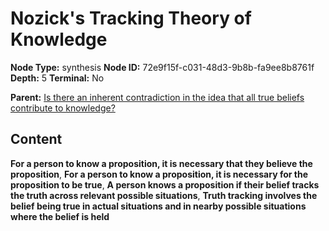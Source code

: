 # Nozick's Tracking Theory of Knowledge

**Node Type:** synthesis
**Node ID:** 72e9f15f-c031-48d3-9b8b-fa9ee8b8761f
**Depth:** 5
**Terminal:** No

**Parent:** [Is there an inherent contradiction in the idea that all true beliefs contribute to knowledge?](is-there-an-inherent-contradiction-in-the-idea-that-all-true-beliefs-contribute-to-knowledge-antithesis-2bf21008-9cf0-418d-8db6-9c9091086c96.md)

## Content

**For a person to know a proposition, it is necessary that they believe the proposition**, **For a person to know a proposition, it is necessary for the proposition to be true**, **A person knows a proposition if their belief tracks the truth across relevant possible situations**, **Truth tracking involves the belief being true in actual situations and in nearby possible situations where the belief is held**
